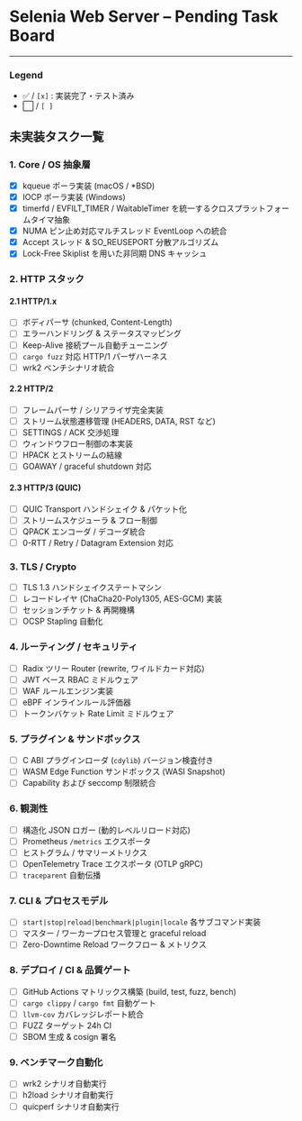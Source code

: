 # Selenia Web Server – Pending Task Board

---

### Legend
- ✅ / `[x]` : 実装完了・テスト済み
- ⬜️ / `[ ]`

## 未実装タスク一覧

### 1. Core / OS 抽象層
- [x] kqueue ポーラ実装 (macOS / *BSD)
- [x] IOCP ポーラ実装 (Windows)
- [x] timerfd / EVFILT_TIMER / WaitableTimer を統一するクロスプラットフォームタイマ抽象
- [x] NUMA ピン止め対応マルチスレッド EventLoop への統合
- [x] Accept スレッド & SO_REUSEPORT 分散アルゴリズム
- [x] Lock-Free Skiplist を用いた非同期 DNS キャッシュ

### 2. HTTP スタック
#### 2.1 HTTP/1.x
- [ ] ボディパーサ (chunked, Content-Length)
- [ ] エラーハンドリング & ステータスマッピング
- [ ] Keep-Alive 接続プール自動チューニング
- [ ] `cargo fuzz` 対応 HTTP/1 パーザハーネス
- [ ] wrk2 ベンチシナリオ統合

#### 2.2 HTTP/2
- [ ] フレームパーサ / シリアライザ完全実装
- [ ] ストリーム状態遷移管理 (HEADERS, DATA, RST など)
- [ ] SETTINGS / ACK 交渉処理
- [ ] ウィンドウフロー制御の本実装
- [ ] HPACK とストリームの結線
- [ ] GOAWAY / graceful shutdown 対応

#### 2.3 HTTP/3 (QUIC)
- [ ] QUIC Transport ハンドシェイク & パケット化
- [ ] ストリームスケジューラ & フロー制御
- [ ] QPACK エンコーダ / デコーダ統合
- [ ] 0-RTT / Retry / Datagram Extension 対応

### 3. TLS / Crypto
- [ ] TLS 1.3 ハンドシェイクステートマシン
- [ ] レコードレイヤ (ChaCha20-Poly1305, AES-GCM) 実装
- [ ] セッションチケット & 再開機構
- [ ] OCSP Stapling 自動化

### 4. ルーティング / セキュリティ
- [ ] Radix ツリー Router (rewrite, ワイルドカード対応)
- [ ] JWT ベース RBAC ミドルウェア
- [ ] WAF ルールエンジン実装
- [ ] eBPF インラインルール評価器
- [ ] トークンバケット Rate Limit ミドルウェア

### 5. プラグイン & サンドボックス
- [ ] C ABI プラグインローダ (`cdylib`) バージョン検査付き
- [ ] WASM Edge Function サンドボックス (WASI Snapshot)
- [ ] Capability および seccomp 制限統合

### 6. 観測性
- [ ] 構造化 JSON ロガー (動的レベルリロード対応)
- [ ] Prometheus `/metrics` エクスポータ
- [ ] ヒストグラム / サマリーメトリクス
- [ ] OpenTelemetry Trace エクスポータ (OTLP gRPC)
- [ ] `traceparent` 自動伝播

### 7. CLI & プロセスモデル
- [ ] `start|stop|reload|benchmark|plugin|locale` 各サブコマンド実装
- [ ] マスター / ワーカープロセス管理と graceful reload
- [ ] Zero-Downtime Reload ワークフロー & メトリクス

### 8. デプロイ / CI & 品質ゲート
- [ ] GitHub Actions マトリックス構築 (build, test, fuzz, bench)
- [ ] `cargo clippy` / `cargo fmt` 自動ゲート
- [ ] `llvm-cov` カバレッジレポート統合
- [ ] FUZZ ターゲット 24h CI
- [ ] SBOM 生成 & cosign 署名

### 9. ベンチマーク自動化
- [ ] wrk2 シナリオ自動実行
- [ ] h2load シナリオ自動実行
- [ ] quicperf シナリオ自動実行